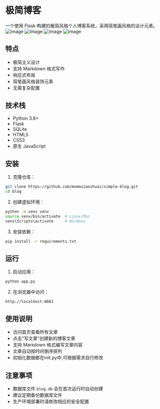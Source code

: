 # 极简博客

一个使用 Flask 构建的极简风格个人博客系统，采用简笔画风格的设计元素。
![image](https://github.com/user-attachments/assets/941a1e8d-f714-496e-bba6-06c87167504f)
![image](https://github.com/user-attachments/assets/8637e9bb-1bc6-477c-a7e8-f21d4aa13113)
![image](https://github.com/user-attachments/assets/6a3241e7-e00d-441b-8f4e-57a192d25bcd)
![image](https://github.com/user-attachments/assets/dd882930-82dd-4e8b-a1b9-33422a2a5bab)






## 特点

- 极简主义设计
- 支持 Markdown 格式写作
- 响应式布局
- 简笔画风格装饰元素
- 无需复杂配置

## 技术栈

- Python 3.8+
- Flask
- SQLite
- HTML5
- CSS3
- 原生 JavaScript

## 安装

1. 克隆仓库：
```bash
git clone https://github.com/momoxiaoshuai/simple-blog.git
cd blog
```

2. 创建虚拟环境：
```bash
python -m venv venv
source venv/bin/activate  # Linux/Mac
venv\Scripts\activate     # Windows
```

3. 安装依赖：
```bash
pip install -r requirements.txt
```

## 运行

1. 启动应用：
```bash
python app.py
```

2. 在浏览器中访问：
```
http://localhost:8081
```

## 使用说明

- 访问首页查看所有文章
- 点击"写文章"创建新的博客文章
- 支持 Markdown 格式编写文章内容
- 文章自动按时间倒序排列
- 初始化数据都在init.py中,可根据需求自行修改

## 注意事项

- 数据库文件 `blog.db` 会在首次运行时自动创建
- 建议定期备份数据库文件
- 生产环境部署时请修改相应的安全配置 
